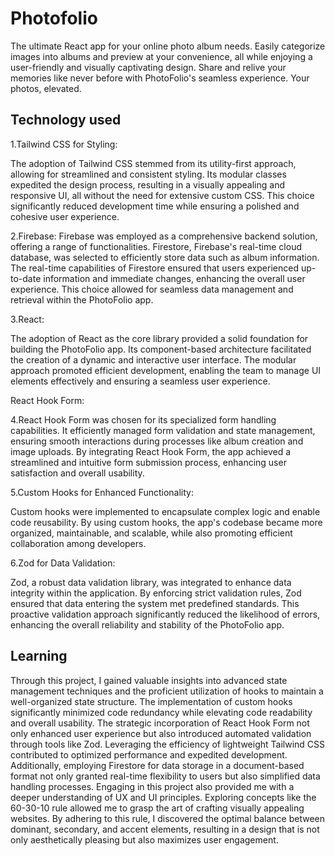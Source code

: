 # Photofolio

The ultimate React app for your online photo album needs. Easily categorize images into albums and preview at your convenience, all while enjoying a user-friendly and visually captivating design. Share and relive your memories like never before with PhotoFolio's seamless experience. Your photos, elevated.

## Technology used

1.Tailwind CSS for Styling:

The adoption of Tailwind CSS stemmed from its utility-first approach, allowing for streamlined and consistent styling. Its modular classes expedited the design process, resulting in a visually appealing and responsive UI, all without the need for extensive custom CSS. This choice significantly reduced development time while ensuring a polished and cohesive user experience.

2.Firebase:
Firebase was employed as a comprehensive backend solution, offering a range of functionalities. Firestore, Firebase's real-time cloud database, was selected to efficiently store data such as album information. The real-time capabilities of Firestore ensured that users experienced up-to-date information and immediate changes, enhancing the overall user experience. This choice allowed for seamless data management and retrieval within the PhotoFolio app.

3.React:

The adoption of React as the core library provided a solid foundation for building the PhotoFolio app. Its component-based architecture facilitated the creation of a dynamic and interactive user interface. The modular approach promoted efficient development, enabling the team to manage UI elements effectively and ensuring a seamless user experience.

React Hook Form:

4.React Hook Form was chosen for its specialized form handling capabilities. It efficiently managed form validation and state management, ensuring smooth interactions during processes like album creation and image uploads. By integrating React Hook Form, the app achieved a streamlined and intuitive form submission process, enhancing user satisfaction and overall usability.

5.Custom Hooks for Enhanced Functionality:

Custom hooks were implemented to encapsulate complex logic and enable code reusability. By using custom hooks, the app's codebase became more organized, maintainable, and scalable, while also promoting efficient collaboration among developers.

6.Zod for Data Validation:

Zod, a robust data validation library, was integrated to enhance data integrity within the application. By enforcing strict validation rules, Zod ensured that data entering the system met predefined standards. This proactive validation approach significantly reduced the likelihood of errors, enhancing the overall reliability and stability of the PhotoFolio app.

## Learning

Through this project, I gained valuable insights into advanced state management techniques and the proficient utilization of hooks to maintain a well-organized state structure. The implementation of custom hooks significantly minimized code redundancy while elevating code readability and overall usability. The strategic incorporation of React Hook Form not only enhanced user experience but also introduced automated validation through tools like Zod. Leveraging the efficiency of lightweight Tailwind CSS contributed to optimized performance and expedited development. Additionally, employing Firestore for data storage in a document-based format not only granted real-time flexibility to users but also simplified data handling processes.
Engaging in this project also provided me with a deeper understanding of UX and UI principles. Exploring concepts like the 60-30-10 rule allowed me to grasp the art of crafting visually appealing websites. By adhering to this rule, I discovered the optimal balance between dominant, secondary, and accent elements, resulting in a design that is not only aesthetically pleasing but also maximizes user engagement.
